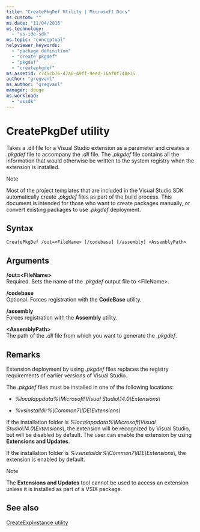 ```yaml
---
title: "CreatePkgDef Utility | Microsoft Docs"
ms.custom: ""
ms.date: "11/04/2016"
ms.technology: 
  - "vs-ide-sdk"
ms.topic: "conceptual"
helpviewer_keywords: 
  - "package definition"
  - "create pkgdef"
  - "pkgdef"
  - "createpkgdef"
ms.assetid: c745cb76-47a6-49ff-9eed-16af0f748e35
author: "gregvanl"
ms.author: "gregvanl"
manager: douge
ms.workload: 
  - "vssdk"
---
```

# CreatePkgDef utility
Takes a .dll file for a Visual Studio extension as a parameter and creates a *.pkgdef* file to accompany the *.dll* file. The *.pkgdef* file contains all the information that would otherwise be written to the system registry when the extension is installed.  
  
> [!NOTE]
>  Most of the project templates that are included in the Visual Studio SDK automatically create *.pkgdef* files as part of the build process. This document is intended for those who want to create packages manually, or convert existing packages to use *.pkgdef*  deployment.  
  
## Syntax  
  
```  
CreatePkgDef /out=<FileName> [/codebase] [/assembly] <AssemblyPath>  
```  
  
## Arguments  
 **/out=&lt;FileName&gt;**  
 Required. Sets the name of the *.pkgdef* output file to &lt;FileName&gt;.  
  
 **/codebase**  
 Optional. Forces registration with the **CodeBase** utility.  
  
 **/assembly**  
 Forces registration with the **Assembly** utility.  
  
 **&lt;AssemblyPath&gt;**  
 The path of the *.dll* file from which you want to generate the *.pkgdef*.  
  
## Remarks  
 Extension deployment by using *.pkgdef* files replaces the registry requirements of earlier versions of Visual Studio.  
  
 The *.pkgdef* files must be installed in one of the following locations: 

 - *%localappdata%\Microsoft\Visual Studio\14.0\Extensions\\* 
 
 - *%vsinstalldir%\Common7\IDE\Extensions\\*
    
 If the installation folder is *%localappdata%\Microsoft\Visual Studio\14.0\Extensions\\*, the extension will be recognized by Visual Studio, but will be disabled by default. The user can enable the extension by using **Extensions and Updates**. 
   
 If the installation folder is *%vsinstalldir%\Common7\IDE\Extensions\\*, the extension is enabled by default.  
  
> [!NOTE]
>  The **Extensions and Updates** tool cannot be used to access an extension unless it is installed as part of a VSIX package.  
  
## See also  
 [CreateExpInstance utility](../../extensibility/internals/createexpinstance-utility.md)